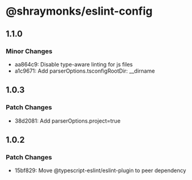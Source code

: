# @shraymonks/eslint-config

## 1.1.0

### Minor Changes

- aa864c9: Disable type-aware linting for js files
- a1c9671: Add parserOptions.tsconfigRootDir: \_\_dirname

## 1.0.3

### Patch Changes

- 38d2081: Add parserOptions.project=true

## 1.0.2

### Patch Changes

- 15bf829: Move @typescript-eslint/eslint-plugin to peer dependency
